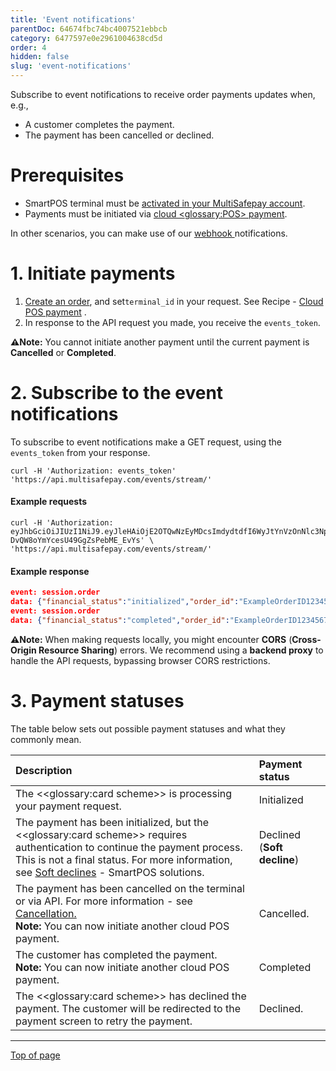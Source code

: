 ```yaml
---
title: 'Event notifications'
parentDoc: 64674fbc74bc4007521ebbcb
category: 6477597e0e2961004638cd5d
order: 4
hidden: false
slug: 'event-notifications'
---
```




Subscribe to event notifications to receive order payments updates when, e.g.,

- A customer completes the payment.
- The payment has been cancelled or declined.

# Prerequisites

- SmartPOS terminal must be [activated in your MultiSafepay account](/docs/getting-started-guide/).
- Payments must be initiated via [cloud <<glossary:POS>> payment](/docs/smartpos-solutions#cloud-pos-payment).

In other scenarios, you can make use of our <a href="https://docs.multisafepay.com/docs/webhook" target="_blank">webhook </a> <i class="fa fa-external-link" style="font-size:12px;color:#8b929e"></i>notifications.

# 1. Initiate payments

1. [Create an order](/reference/createorder/), and set`terminal_id` in your request. See Recipe - <a href="https://docs.multisafepay.com/recipes/cloud-pos-payment" target="_blank">Cloud POS payment</a> <i class="fa fa-external-link" style="font-size:12px;color:#8b929e"></i>.
2. In response to the API request you made, you receive the `events_token`.

**⚠️Note:** You cannot initiate another payment until the current payment is **Cancelled** or **Completed**.

# 2. Subscribe to the event notifications

To subscribe to event notifications make a GET request, using the `events_token` from your response.

```curl
curl -H 'Authorization: events_token' 'https://api.multisafepay.com/events/stream/'
```

#### Example requests
```curl
curl -H 'Authorization: eyJhbGciOiJIUzI1NiJ9.eyJleHAiOjE2OTQwNzEyMDcsImdydtdfI6WyJtYnVzOnNlc3Npb24ub3JkZXIiLCJtYnVzOnNlc3Npb24ucXIiXSwicGlkIjoiNTk5TWM0VWhOWDhYczNmNU55b3JnaVZZMlhab1BsVVkxa28iLCJzdWIiOiJwciJ9.p1txKa0wlR6Pn-DvQW8oYmYcesU49GgZsPebME_EvYs' \
'https://api.multisafepay.com/events/stream/'
```

  </details>

#### Example response
```JSON
event: session.order
data: {"financial_status":"initialized","order_id":"ExampleOrderID1234567","session_id":"1025J8hXqtM9dLcilPp3gqkXi8Res3tvZZZ","status":"initialized","transaction_id":"89000000"}
event: session.order
data: {"financial_status":"completed","order_id":"ExampleOrderID1234567","session_id":"1025J8hXqtM9dLcilPp3gqkXi8Res3tvZZZ","status":"completed","transaction_id":"890000000"}
```
 </details>

**⚠️Note:** When making requests locally, you might encounter **CORS** (**Cross-Origin Resource Sharing**) errors. We recommend using a **backend proxy** to handle the API requests, bypassing browser CORS restrictions.

# 3. Payment statuses

The table below sets out possible payment statuses and what they commonly mean.

| Description                  | Payment status |
| :---------------------------| :-------------- |
| The <<glossary:card scheme>> is processing your payment request. | Initialized    |
| The payment has been initialized, but the <<glossary:card scheme>> requires authentication to continue the payment process. This is not a final status. For more information, see <a href="https://docs.multisafepay.com/docs/smartpos-solutions#soft-declines" target="_blank">Soft declines</a> <i class="fa fa-external-link" style="font-size:12px;color:#8b929e"></i> - SmartPOS solutions. | Declined (**Soft decline**)
| The payment has been cancelled on the terminal or via API. For more information - see [Cancellation.](/docs/smartpos-solutions#cancellation)  <br>**Note:**  You can now initiate another cloud POS payment.   | Cancelled.     |
| The customer has completed the payment.  <br>**Note:**  You can now initiate another cloud POS payment.  | Completed      |
| The <<glossary:card scheme>> has declined the payment. The customer will be redirected to the payment screen to retry the payment.  | Declined. |

***

[Top of page](#)